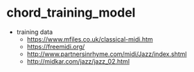 # chord_training_model

* training data
    * https://www.mfiles.co.uk/classical-midi.htm
    * https://freemidi.org/
    * http://www.partnersinrhyme.com/midi/Jazz/index.shtml
    * http://midkar.com/jazz/jazz_02.html
